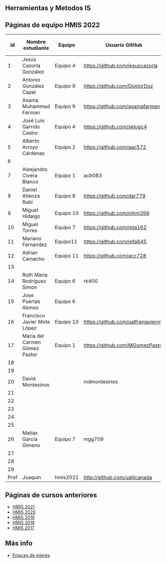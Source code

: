 ## Herramientas y Metodos IS

## Páginas de equipo HMIS 2022

id | Nombre estudiante  | Equipo | Usuario GitHub | Repositorio de Web de equipo 
-- | ----------------- | ----------------- | ----------------- | -----------------
1 | Jesús Cazorla González| Equipo 4 | https://github.com/jesuscazorla | 
2 | Antonio González Capel | Equipo 9 | https://github.com/DoxtorDoz | 
3 | Asama Muhammad Farman| Equipo 9 | https://github.com/asamafarman | 
4 | José Luis Garrido Castro | Equipo 4 | https://github.com/selugc4 | 
5 | Alberto Arroyo Cárdenas | Equipo 2 | https://github.com/aac572 | 
6 | | | |
7 | Aleejandro Civera Blanco| Equipo 1 | acb083| 
8 |Daniel Atienza Rubi | Equipo 8 |https://github.com/dar779 | 
9 | Miguel Hidalgo | Equipo 10 | https://github.com/mhm396 |
10 | Miguel Torres | Equipo 7 | https://github.com/mta162 | 
11 | Mariano Fernández | Equipo11 | https://github.com/mfa645 | 
12 | Adrian Camacho | Equipo 11 | https://github.com/acc728 | | 
13 | | | | 
14 | Ruth Maria Rodriguez Simon | Equipo 6 | rk400 | 
15 | Jose Puertas Alonso | Equipo 6| | 
16 | Francisco Javier Mota López | Equipo 10 | https://github.com/ualfranjavierml |
17 | María del Carmen Gómez Pastor | Equipo 1 | https://github.com/MGomezPastor
18 | | | | 
19 | | | |
20 | David Montesinos | | mdmontesinos | 
21 | | | | 
22 | | | | 
23 | | | | 
24 | | | | 
25 | | | | 
26 | Matías García Gimeno | Equipo 7 | mgg709 |
27 | | | | 
28 | | | | 
29 | | | |
Prof | Joaquin | hmis2021 | http://github.com/ualjjcanada  |


## Páginas de cursos anteriores
* [HMIS 2021](index2021.md)
* [HMIS 2020](index2020.md)
* [HMIS 2019](index2019.md)
* [HMIS 2018](index2018.md)
* [HMIS 2017](index2017.md)

## Más info
* [Enlaces de interés](enlaces.md)
